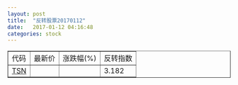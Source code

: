 ```yaml
---
layout: post
title:  "反转股票20170112"
date:   2017-01-12 04:16:48
categories: stock
---
```


<script type="text/javascript">
var stockList = []
stockList.push('gb_tsn');
</script>

<table border="1">
 <tr>
 <td>代码</td>
  <td>最新价</td>
  <td>涨跌幅(%)</td>
 <td>反转指数</td>
</tr>
  <tr id="tsn"><td><a href="http://stock.finance.sina.com.cn/usstock/quotes/TSN.html" target="_blank">TSN</a></td><td></td><td></td><td>3.182</td></tr>
</table>

